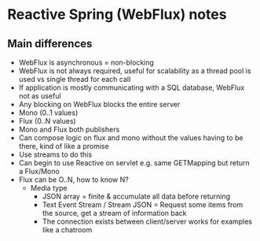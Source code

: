 # Reactive Spring (WebFlux) notes
## Main differences
- WebFlux is asynchronous = non-blocking
- WebFlux is not always required, useful for scalability as a thread pool is used vs single thread for each call
- If application is mostly communicating with a SQL database, WebFlux not as useful
- Any blocking on WebFlux blocks the entire server
- Mono (0..1 values)
- Flux (0..N values)
- Mono and Flux both publishers
- Can compose logic on flux and mono without the values having to be there, kind of like a promise
- Use streams to do this
- Can begin to use Reactive on servlet e.g. same GETMapping but return a Flux/Mono
- Flux can be O..N, how to know N?
  - Media type
    - JSON array = finite & accumulate all data before returning
    - Text Event Stream / Stream JSON = Request some items from the source, get a stream of information back
    - The connection exists between client/server works for examples like a chatroom